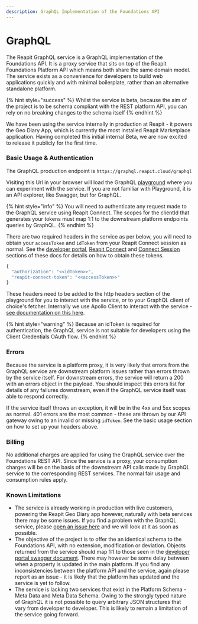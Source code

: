 ```yaml
---
description: GraphQL Implementation of the Foundations API
---
```


# GraphQL

The Reapit GraphQL service is a GraphQL implementation of the Foundations API. It is a proxy service that sits on top of the Reapit Foundations Platform API which means both share the same domain model. The service exists as a convenience for developers to build web applications quickly and with minimal boilerplate, rather than an alternative standalone platform.

{% hint style="success" %}
Whilst the service is beta, because the aim of the project is to be schema compliant with the REST platform API, you can rely on no breaking changes to the schema itself
{% endhint %}

We have been using the service internally in production at Reapit - it powers the Geo Diary App, which is currently the most installed Reapit Marketplace application. Having completed this initial internal Beta, we are now excited to release it publicly for the first time.

### Basic Usage & Authentication

The GraphQL production  endpoint is `https://graphql.reapit.cloud/graphql`

Visiting this Url in your browser will load the GraphQL [playground](https://www.apollographql.com/docs/apollo-server/testing/graphql-playground/) where you can experiment with the service. If you are not familiar with Playground, it is an API explorer, like Swagger, but for GraphQL.

{% hint style="info" %}
You will need to authenticate any request made to the GraphQL service using Reapit Connect. The scopes for the clientId that generates your tokens must map 1:1 to the downstream platform endpoints queries by GraphQL.
{% endhint %}

There are two required headers in the service as per below, you will need to obtain your `accessToken` and `idToken` from your Reapit Connect session as normal. See the [developer portal](../developer-portal.md#5-get-your-client-id), [Reapit Connect](reapit-connect.md) and [Connect Session](../app-development/connect-session.md) sections of these docs for details on how to obtain these tokens.

```javascript
{
  "authorization": "<<idToken>>",
  "reapit-connect-token": "<<accessToken>>"
}
```

These headers need to be added to the http headers section of the playground for you to interact with the service, or to your GraphQL client of choice's fetcher. Internally we use Apollo Client to interact with the service - [see documentation on this here](https://www.apollographql.com/docs/tutorial/client/).

{% hint style="warning" %}
Because an idToken is required for authentication, the GraphQL service is not suitable for developers using the Client Credentials OAuth flow.
{% endhint %}

### Errors

Because the service is a platform proxy, it is very likely that errors from the GraphQL service are downstream platform issues rather than errors thrown by the service itself. For downstream errors, the service will return a 200 with an errors object in the payload. You should inspect this errors list for details of any failures downstream, even if the GraphQL service itself was able to respond correctly.

If the service itself throws an exception, it will be in the 4xx and 5xx scopes as normal. 401 errors are the most common - these are thrown by our API gateway owing to an invalid or missing `idToken`. See the basic usage section on how to set up your headers above. 

### Billing

No additional charges are applied for using the GraphQL service over the Foundations REST API. Since the service is a proxy, your consumption charges will be on the basis of the downstream API calls made by GraphQL service to the corresponding REST services. The normal fair usage and consumption rules apply.

### Known Limitations

* The service is already working in production with live customers, powering the Reapit Geo Diary app however, naturally with beta services there may be some issues. If you find a problem with the GraphQL service, please [open an issue here](https://github.com/reapit/foundations/issues/new?assignees=&labels=bug%2C+needs-triage%2C+graphql-server&template=bug_report.md&title=) and we will look at it as soon as possible.
* The objective of the project is to offer the an identical schema to the Foundations API, with no extension, modification or deviation. Objects returned from the service should map 1:1 to those seen in the [developer portal swagger document](https://developers.reapit.cloud/swagger).  There may however be some delay between when a property is updated in the main platform. If you find any inconsistencies between the platform API and the service, again please report as an issue - it is likely that the platform has updated and the service is yet to follow.
* The service is lacking two services that exist in the Platform Schema - Meta Data and Meta Data Schema. Owing to the strongly typed nature of GraphQL it is not possible to query arbitrary JSON structures that vary from developer to developer. This is likely to remain a limitation of the service going forward.

